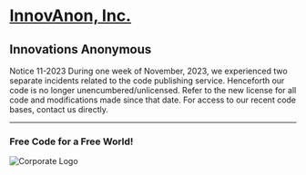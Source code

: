 #   [InnovAnon, Inc.](https://InnovAnon-Inc.github.io)
Innovations Anonymous
-----

Notice 11-2023
During one week of November, 2023, we experienced two separate incidents related to the code publishing service.
Henceforth our code is no longer unencumbered/unlicensed.
Refer to the new license for all code and modifications made since that date.
For access to our recent code bases, contact us directly.

-----

### Free Code for a Free World!

![Corporate Logo](https://innovanon-inc.github.io/assets/images/logo.gif)

